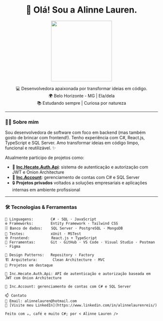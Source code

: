 <h1 align="center">🚀 Olá! Sou a Alinne Lauren.</h1>

<p align="center">
  <img src="https://media.giphy.com/media/L8K62iTDkzGX6/giphy.gif" width="200" />
</p>

<p align="center">
  💻 Desenvolvedora apaixonada por transformar ideias em código.<br>
  🌍 Belo Horizonte - MG | Ela/dela <br>
  📚 Estudando sempre | Curiosa por natureza
</p>

---

### 👩‍💻 Sobre mim

Sou desenvolvedora de software com foco em backend (mas também gosto de brincar com frontend!). Tenho experiência com C#, React.js, TypeScript e SQL Server. Amo transformar ideias em código limpo, funcional e reutilizável. ✨

Atualmente participo de projetos como:
- 🔐 [**Inc.Hecate.Auth.Api**](https://github.com/linh-00/Inc.Hecate.Auth.Api): sistema de autenticação e autorização com JWT e Onion Architecture  
- 📁 [**Inc.Account**](https://github.com/linh-00/Inc.Account): gerenciamento de contas com C# e SQL Server  
- 🔒 **Projetos privados** voltados a soluções empresariais e aplicações internas em ambiente profissional

---

### 🛠️ Tecnologias & Ferramentas

```text
💬 Linguagens:        C# · SQL · JavaScript
⚙️ Frameworks:        Entity Framework · Tailwind CSS
🗄️ Banco de dados:    SQL Server · PostgreSQL · MongoDB
🧪 Testes:            xUnit · MSTest
🌐 Frontend:          React.js + TypeScript
🔧 Ferramentas:       Git · GitHub · VS Code · Visual Studio · Postman · Figma

🚀 Design Patterns:   Repository · Factory
🏗️ Arquitetura:       Clean Architecture · MVC
🚀 Projetos em destaque

🔐 Inc.Hecate.Auth.Api: API de autenticação e autorização baseada em JWT com Onion Architecture

🧾 Inc.Account: gerenciamento de contas com C# e SQL Server

📫 Contato
📨 Email: alinnelauren@hotmail.com
💼 [Visite meu LinkedIn](https://www.linkedin.com/in/alinnelaurenreis/)

Feito com ☕, café e muito C#; por < Alinne Lauren />
